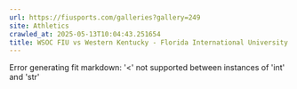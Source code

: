 ```yaml
---
url: https://fiusports.com/galleries?gallery=249
site: Athletics
crawled_at: 2025-05-13T10:04:43.251654
title: WSOC FIU vs Western Kentucky - Florida International University
---
```


Error generating fit markdown: '<' not supported between instances of 'int' and 'str'
